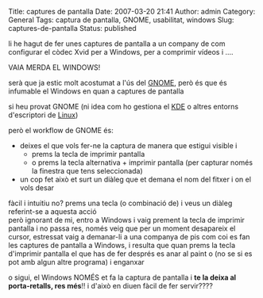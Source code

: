 Title: captures de pantalla
Date: 2007-03-20 21:41
Author: admin
Category: General
Tags: captura de pantalla, GNOME, usabilitat, windows
Slug: captures-de-pantalla
Status: published

li he hagut de fer unes captures de pantalla a un company de com configurar el còdec Xvid per a Windows, per a comprimir vídeos i ....

VAIA MERDA EL WINDOWS!

serà que ja estic molt acostumat a l'ús del <a href="http://www.gnome.org" target="_blank" rel="noopener">GNOME</a>, però és que és infumable el Windows en quan a captures de pantalla

si heu provat GNOME (ni idea com ho gestiona el <a href="http://www.kde.org" target="_blank" rel="noopener">KDE</a> o altres entorns d'escriptori de <a href="http://" target="_blank" rel="noopener">Linux</a>)

però el workflow de GNOME és:

- deixes el que vols fer-ne la captura de manera que estigui visible i
  - prems la tecla de imprimir pantalla
  - o prems la tecla alternativa + imprimir pantalla (per capturar només la finestra que tens seleccionada)
- un cop fet això et surt un diàleg que et demana el nom del fitxer i on el vols desar

fàcil i intuitiu no? prems una tecla (o combinació de) i veus un diàleg referint-se a aquesta acció  
però ignorant de mi, entro a Windows i vaig prement la tecla de imprimir pantalla i no passa res, només veig que per un moment desapareix el cursor, estressat vaig a demanar-li a una companya de pis com coi es fan les captures de pantalla a Windows, i resulta que quan prems la tecla d'imprimir pantalla el que has de fer després es anar al paint o (no se si es pot amb algun altre programa) i enganxar

o sigui, el Windows NOMÉS et fa la captura de pantalla i **te la deixa al porta-retalls, res més**!! i d'això en diuen fàcil de fer servir????
